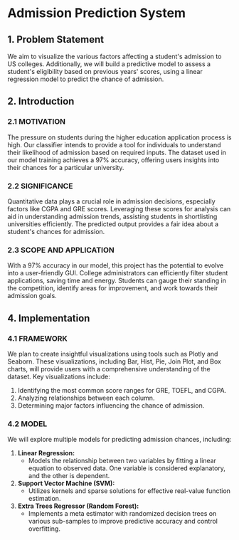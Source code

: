 # Admission Prediction System

## 1. Problem Statement

We aim to visualize the various factors affecting a student's admission to US colleges. Additionally, we will build a predictive model to assess a student's eligibility based on previous years' scores, using a linear regression model to predict the chance of admission.

## 2. Introduction

### 2.1 MOTIVATION

The pressure on students during the higher education application process is high. Our classifier intends to provide a tool for individuals to understand their likelihood of admission based on required inputs. The dataset used in our model training achieves a 97% accuracy, offering users insights into their chances for a particular university.

### 2.2 SIGNIFICANCE

Quantitative data plays a crucial role in admission decisions, especially factors like CGPA and GRE scores. Leveraging these scores for analysis can aid in understanding admission trends, assisting students in shortlisting universities efficiently. The predicted output provides a fair idea about a student's chances for admission.

### 2.3 SCOPE AND APPLICATION

With a 97% accuracy in our model, this project has the potential to evolve into a user-friendly GUI. College administrators can efficiently filter student applications, saving time and energy. Students can gauge their standing in the competition, identify areas for improvement, and work towards their admission goals.

## 4. Implementation

### 4.1 FRAMEWORK

We plan to create insightful visualizations using tools such as Plotly and Seaborn. These visualizations, including Bar, Hist, Pie, Join Plot, and Box charts, will provide users with a comprehensive understanding of the dataset. Key visualizations include:
1. Identifying the most common score ranges for GRE, TOEFL, and CGPA.
2. Analyzing relationships between each column.
3. Determining major factors influencing the chance of admission.

### 4.2 MODEL

We will explore multiple models for predicting admission chances, including:
1. **Linear Regression:**
   - Models the relationship between two variables by fitting a linear equation to observed data. One variable is considered explanatory, and the other is dependent.
2. **Support Vector Machine (SVM):**
   - Utilizes kernels and sparse solutions for effective real-value function estimation.
3. **Extra Trees Regressor (Random Forest):**
   - Implements a meta estimator with randomized decision trees on various sub-samples to improve predictive accuracy and control overfitting.

